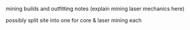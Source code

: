 mining builds and outfitting notes (explain mining laser mechanics here)

possibly split site into one for core & laser mining each